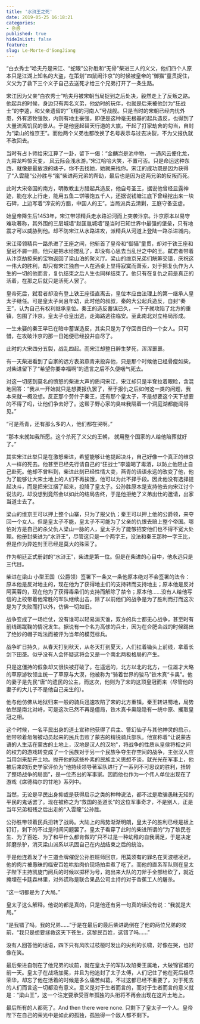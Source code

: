 ```yaml
---
title: '水浒王之死'
date: 2019-05-25 16:18:21
categories:
- 杂感
published: true
hideInList: false
feature: 
slug: Le-Morte-d'SongJiang
---
```

“白衣秀士”哈夫丹是宋江、“蛇眼”公孙胜和“无骨”柴进三人的义父，他们四个人原本只是江湖上知名的大盗，在策划“四鼠闹汴京”的时候被皇帝的“御猫”童贯捉住，义父为了救下三个义子自己去送死才给三个兄弟打开了一条生路。

 <!-- more -->

宋江因为父亲“白衣秀士”哈夫丹被宋朝当局捉到之后处决，毅然走上了反叛之路。他起兵的时候，身边只有两名义弟，他幼时的玩伴，也就是后来被他封为“狂战士”的李逵，和父亲遗留的“飞翔的河南人”号战舰。只是当时的宋朝已经内忧外患，外有游牧强敌，内则有地主豪强，即便是这种毫无根基的起兵造反，也得到了大量流离饥民的景从。于是他竖起替天行道的大旗，干起了打家劫舍的勾当，自封为“梁山的维京王”。而他两个义弟也都改换了名号表示与过去决裂，不为父报仇就不改回去。

当时有占卜师给宋江算了一卦，留下一偈：“金麟岂是池中物， 一遇风云便化龙， 九霄龙吟惊天变， 风云际会浅水游。”宋江哈哈大笑，不置可否。只是命运这种东西，就像是最放浪的婊子，你不去找她，她就来找你。宋江的成功既是因为获得了“入雲龍”公孙胜与“嵐”柴进两兄弟的帮助，最后也是因为这两兄弟的反叛而死。

此时大宋帝国的南方，明教教主方腊起兵造反，他自号圣王，据说他曾经显露神迹，能在水上行走，能用五鱼二饼喂饱五千人，还据说钱塘江底下曾经挖出来一块石碑，上边写着“淳安的方腊，中国人的王”。当局派兵去清剿，王庭守备空虚。

始皇帝降生后1453年，宋江带领精兵走水路沿河而上突袭汴京。汴京原本以易守难攻著称，其外围的三层城墙“赵匡胤城墙”是当时已知世界中最强的堡垒，只有地震才可以威胁到他。却不防宋江从水路进攻，派精兵从河道上登陆一路杀进城内。

宋江带领精兵一路杀进了王座之间，他斩首了皇帝和“御猫”童贯，却对于铁王座和皇冠不屑一顾。他只是把水给搅乱了，却没有心思去当乱世之中的王。弑君者带着从汴京劫掠来的宝物返回了梁山泊的聚义厅。梁山的维京兄弟们觥筹交错，庆祝这一伟大的胜利，却只有宋江独自一人在酒桌上显得寂寞而萧索，对于把复仇作为人生的一切的他而言，复仇结束之后人生也同样结束了。他只有在复仇之前是真正的活着，在那之后就只是活死人罢了。

皇帝死后，弑君者却没有登上铁王座径直离去，皇位本应由法理上的第一继承人皇太子继任。可是皇太子尚且年幼，此时他的叔叔，秦的大公起兵造反，自封“秦王”，认为自己有权利继承皇位。秦王的造反蓄谋已久，一下子就攻陷了北方的重镇，包围了汴京。皇太子仓皇出逃，走海路逃往临安。至此南北对立格局形成。

一生未娶的秦王早已在暗中蓄谋造反，其实只是为了夺回昔日的一个女人。只可惜，在攻破汴京的那一日她便已经投井自尽了。

此时的大宋四分五裂，战乱四起。而宋江却整日醉生梦死，浑浑噩噩。

有一天柴进看到了自家的远方表弟燕青来投奔他，只是那个时候他已经骨瘦如柴，对柴进留下了“希望你要幸福啊”的遗言之后不久便咽气死去。

对这一切感到莫名的愤怒的柴进大声的质问宋江，宋江却只是半耷拉着眼睑，含混地回答：“我从一开始就只是想要报仇罢了，至于报仇之后如何这一类的问题，我本来就一概没想。反正那个劳什子秦王，还有那个皇太子，不是想要这个天下想要的不得了吗，让他们争去好了。这帮子野心家的臭味我隔着一个洞庭湖都能闻得见。”

“可是燕青，还有那么多的人，他们都在哭啊。”

“那本来就如我所愿。这个杀死了义父的王朝， 就用整个国家的人给他陪葬就好了。”

其实宋江此举只是在激怒柴进，希望能够让他提起决斗，自己好像一个真正的维京人一样的死去。他甚至已经先行请自己的“狂战士”李逵喝了毒酒，以防止他阻止自己赴死。他却不曾料到，柴进此刻已经性情大变，燕青的话语永远的改变了他，他为了能够让大宋土地上的人们不再挨饿，他可以为此不择手段。因此他没有选择提起决斗，而是把宋江捆了起来，投降了皇太子。公孙胜原本是支持他去向宋江讨个说法的，却没想到竟然会以如此的结局告终，于是他拒绝了义弟出仕的邀请，出家当道士去了。

梁山的维京王可以押上整个山寨，只为了报父仇；秦王可以押上他的公爵领，来夺回一个女人。但是皇太子不能，皇太子不可能为了父亲的仇恨去赔上整个帝国。哪怕对方是自己的杀父仇人梁山一脉的人，皇太子为了能够招安他们也不得不宽大处理。他册封柴进为“水浒王”，尽管这只是一个两字王，没法和秦王那种一字王比，但是作为异姓封王已经是莫大的殊荣了。

作为朝廷正式册封的“水浒王”，柴进是第一位。但是在柴进的心目中，他永远只是三代目。

柴进在梁山·小型王国（公爵领）签署下一条又一条他原本绝对不会签署的法令：原本他是反对地主的，现在他为了获得地主们的支持转而支持地主；原本他是反对阿芙蓉的，现在他为了获得毒枭们的支持而解除了禁令；原本他……没有人给他写信的上校带着他常胜的军队继续出击，除了以前他们的战争是为了胜利而打而这次是为了失败而打以外，仿佛一切如旧。

战争变成了一场烂仗，没有谁可以轻易消灭谁，双方的兵士都无心战争，甚至时有前线踢蹴鞠的情况发生。据说有一个名为高俅的兵士，因为在合肥会战的时候踢出了绝妙的帽子戏法而被评为当年的模范标兵。

战争旷日持久，从春天打到秋天，从冬天打到夏天，人们扛着锄头上前线，拿着长剑下田垄。似乎没有人会怀疑这将会又是一个南北两极格局的产生。

只是这僵持的假象却又很快被打破了。在遥远的，北方以北的北方，一位雄才大略的草原游牧领主统一了草原与大漠，他被称为“骑着世界的骏马”铁木真“卡奥”。他的妻子是先民“唐”的遗民的公主，而这次，他则为了宋的这顶皇冠而来（尽管他的妻子的大儿子不是他自己亲生的）。

他与他仿佛从地狱归来一般的骑兵迅速攻陷了宋的北方重镇，秦王转进蜀地，局势依然是南北对峙，可是这次已然不再是僵局，铁木真卡奥隐隐有一统中原、攫取皇冠之相。

这个时候，一名平民出身的道士宣称他获得了兵主、警幻仙子与其他神灵的启示，他带领着匆匆被动员起来的民兵击败了蒙古的精锐骑兵部队。他宣称着"让说蒙古语的人生活在蒙古的土地上，汉地是汉人的汉地"，将战争的性质从皇侯将相之间的权力的游戏转变成了一个民族对于另一个民族争夺生存空间的战争，主张汉人应当用剑来犁开土地。抛开他的这些朴素的民族主义思想不谈，就光光在军事上，他被后来的历史学家评价为“他持续领导著军队进行了一系列不可思议的胜利，扭转了整场战争的局面”，是一位杰出的军事家。因而他也作为一个伟人单位出现在了游戏《席德梅尔的甘地》系列中。

当然，无论是平民出身抑或是获得启示之类的种种说法，都不过是欺骗愚昧无知的平民的鬼话罢了。现在被称之为“救国的圣道长”的这位军事奇才，不是别人，正是当年兄弟相残之后出走的“入雲龍”公孙胜。

公孙胜带领着民兵扭转了战局。大陆上的局势渐渐明朗，皇太子的胜利已经是板上钉钉，剩下的不过是时间问题罢了。皇太子看穿了此时的柴进所谓的“为了黎民苍生、为了百姓、为了和平什么都肯做的”只不过是一种幼稚的自我满足，于是决定卸磨杀驴，消灭梁山派系以巩固自己在内战结束之后的统治。

于是他连着发了十三道金牌催促公孙胜班师回京，用莫须有的罪名在天波楼凌迟，他的肉片被愚昧的临安百姓哄抬肉价现场拍卖煮了吃了。而他的直系军队则在皇太子陛下主持凯旋门阅兵的时候以掷杯为号，跑出来大队的刀斧手全部给砍了，就近掩埋在卡廷森林里，对外谎称是联合果品公司主持的对于香蕉工人的屠杀。

“这一切都是为了大局。”

皇太子这么解释。他说的都是真的，只是他还有另一句真的话没有说：“我就是大局。”

“是我错了吗，我的兄弟……”于是在最后的最后柴进跪倒在了他的两位兄弟的坟前，“我只是想要拯救这天下苍生，这黎民百姓，这错了吗……”

没有人回答他的话语，四下只有风吹过枝桠时发出的尖利的长啸，好像在哭，也好像在笑。

最后柴进自刎在了他兄弟的坟前，就在皇太子的军队攻陷秦王属地，大破锦官城的前一天。皇太子在战场加冕，并且为他追封了太子太傅，人们记住了他在死后极尽荣华，却忘了他在活着的时候是多么痛苦纠葛。不过这都已经不重要了，对于死去的人们而言这一切都没有意义。意义是对于生者而言的，而对于生者而言的意义就是：“梁山王”，这一个注定要承受百年孤独的头衔将不再会出现在这片土地上。

最后所有的人都死了。And then there were none. 只剩下了皇太子一个人。皇帝陛下在自己的荣光中是如此的孤独，孤独得一个敌人都不剩下。